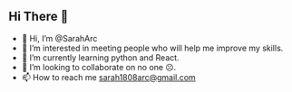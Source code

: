 ## Hi  There 👋

- 👋 Hi, I’m @SarahArc
- 👀 I’m interested in meeting people who will help me improve my skills.
- 🌱 I’m currently learning python and React.
- 💞️ I’m looking to collaborate on no one ☹.
- 📫 How to reach me sarah1808arc@gmail.com
